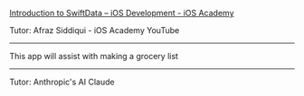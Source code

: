[Introduction to SwiftData – iOS Development - iOS Academy](https://youtu.be/2YpNPUhGo44?si=PAF-fJAM0yKh6yy4)

Tutor: Afraz Siddiqui - iOS Academy YouTube

- - - -

This app will assist with making a grocery list

- - - -

Tutor: Anthropic's AI Claude
